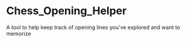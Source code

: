 # Chess_Opening_Helper
A tool to help keep track of opening lines you've explored and want to memorize
